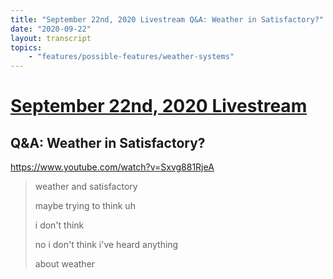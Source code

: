 ```yaml
---
title: "September 22nd, 2020 Livestream Q&A: Weather in Satisfactory?"
date: "2020-09-22"
layout: transcript
topics:
    - "features/possible-features/weather-systems"
---
```

# [September 22nd, 2020 Livestream](../2020-09-22.md)
## Q&A: Weather in Satisfactory?
https://www.youtube.com/watch?v=Sxvg881RjeA
> weather and satisfactory
> 
> maybe trying to think uh
> 
> i don't think
> 
> no i don't think i've heard anything
> 
> about weather
> 
